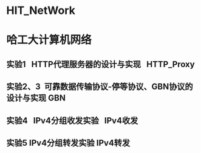 # HIT_NetWork
哈工大计算机网络
==============
实验1   HTTP代理服务器的设计与实现    HTTP_Proxy
----------------
实验2、3  可靠数据传输协议-停等协议、GBN协议的设计与实现     GBN
----------------
实验4   IPv4分组收发实验   IPv4收发
----------------
实验5   IPv4分组转发实验   IPv4转发
----------------
